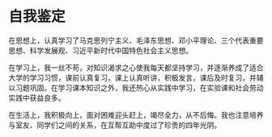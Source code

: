 # 自我鉴定



在思想上，认真学习了马克思列宁主义、毛泽东思想、邓小平理论、三个代表重要思想、科学发展观、习近平新时代中国特色社会主义思想。

在学习上，我一丝不苟，对知识渴求之心使我每天都坚持学习，并逐渐养成了适合大学的学习习惯，课前认真复习，课上认真听讲，积极发言，课后及时复习，并辅以习题巩固。在学习课本知识之外，我还热心从实践中学习，在实验课和社会劳动实践中获益良多。

在生活上，我积极向上，面对困难迎头赶上，竭尽全力，从不后悔。我也注意培养与室友、同学们之间的关系，在互帮互助中度过了珍贵的四年光阴。